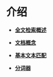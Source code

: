 # 介绍<a name="ZH-CN_TOPIC_0289900610"></a>

-   **[全文检索概述](全文检索概述.md)**

-   **[文档概念](文档概念.md)**

-   **[基本文本匹配](基本文本匹配.md)**

-   **[分词器](分词器.md)**
